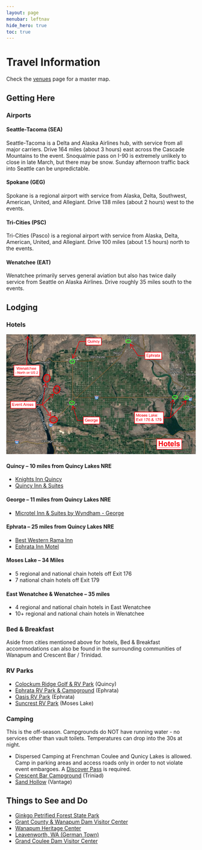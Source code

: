 ```yaml
---
layout: page
menubar: leftnav
hide_hero: true
toc: true
---
```


# Travel Information

Check the [venues](/venues) page for a master map.

## Getting Here

### Airports

#### Seattle-Tacoma (SEA)

Seattle-Tacoma is a Delta and Alaska Airlines hub, with service from all major carriers. Drive 164 miles (about 3 hours) east across the Cascade Mountains to the event. Snoqualmie pass on I-90 is extremely unlikely to close in late March, but there may be snow. Sunday afternoon traffic back into Seattle can be unpredictable.

#### Spokane (GEG)

Spokane is a regional airport with service from Alaska, Delta, Southwest, American, United, and Allegiant. Drive 138 miles (about 2 hours) west to the events.

#### Tri-Cities (PSC)

Tri-Cities (Pasco) is a regional airport with service from Alaska, Delta, American, United, and Allegiant. Drive 100 miles (about 1.5 hours) north to the events.

#### Wenatchee (EAT)

Wenatchee primarily serves general aviation but also has twice daily service from Seattle on Alaska Airlines. Drive roughly 35 miles south to the events.

## Lodging

### Hotels

![Hotels Area Map](/assets/img/HotelsAreaMap250.png)

#### Quincy – 10 miles from Quincy Lakes NRE 
* [Knights Inn Quincy](https://www.redlion.com/knights-inn/wa/quincy/knights-inn-quincy)
* [Quincy Inn & Suites](https://www.quincyinnsuites.com/)

#### George – 11 miles from Quincy Lakes NRE 
* [Microtel Inn & Suites by Wyndham - George](https://www.wyndhamhotels.com/microtel/george-washington/microtel-george/overview)

#### Ephrata – 25 miles from Quincy Lakes NRE
* [Best Western Rama Inn](https://www.bestwestern.com/en_US/book/hotels-in-ephrata/best-western-rama-inn/propertyCode.48147.html)
* [Ephrata Inn Motel](https://ephratainnmotel.business.site/)

#### Moses Lake – 34 Miles 
* 5 regional and national chain hotels off Exit 176 
* 7 national chain hotels off Exit 179 

#### East Wenatchee & Wenatchee – 35 miles 
* 4 regional and national chain hotels in East Wenatchee 
* 10+ regional and national chain hotels in Wenatchee 

### Bed & Breakfast
Aside from cities mentioned above for hotels, Bed & Breakfast accommodations can also be found in the surrounding communities of Wanapum and Crescent Bar / Trinidad.

### RV Parks
* [Colockum Ridge Golf & RV Park](https://colockumridgegolf.com/rv-park/) (Quincy)
* [Ephrata RV Park & Campground](https://ephratarvpark.com/) (Ephrata)
* [Oasis RV Park](http://oasisrvandgolfcourse.com/) (Ephrata)
* [Suncrest RV Park](https://suncrestrv.com/) (Moses Lake)

### Camping
This is the off-season. Campgrounds do NOT have running water - no services other than vault toilets. Temperatures can drop into the 30s at night.
* Dispersed Camping at Frenchman Coulee and Qunicy Lakes is allowed. Camp in parking areas and access roads only in order to not violate event embargoes. A [Discover Pass](https://store.discoverpass.wa.gov/) is required.
* [Crescent Bar Campground](https://www.crescentbarrecreation.com/camping) (Triniad)
* [Sand Hollow](https://www.grantpud.org/visit-us) (Vantage)


## Things to See and Do
* [Ginkgo Petrified Forest State Park](https://parks.wa.gov/find-parks/state-parks/ginkgo-petrified-forest-state-park)
* [Grant County & Wanapum Dam Visitor Center](https://www.grantpud.org/visit-us)
* [Wanapum Heritage Center](https://www.grantpud.org/visit-us)
* [Leavenworth, WA (German Town)](https://leavenworth.org/)
* [Grand Coulee Dam Visitor Center](https://www.usbr.gov/pn/grandcoulee/visit/gcvc.html)
